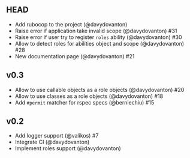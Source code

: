 ## HEAD

* Add rubocop to the project (@davydovanton)
* Raise error if application take invalid scope (@davydovanton) #31
* Raise error if user try to register `roles` ability (@davydovanton) #30
* Allow to detect roles for abilities object and scope (@davydovanton) #28
* New documentation page (@davydovanton) #21

## v0.3

* Allow to use callable objects as a role objects (@davydovanton) #20
* Allow to use classes as a role objects (@davydovanton) #18
* Add `#permit` matcher for rspec specs (@berniechiu) #15

## v0.2

* Add logger support (@valikos) #7
* Integrate CI (@davydovanton)
* Implement roles support (@davydovanton)
